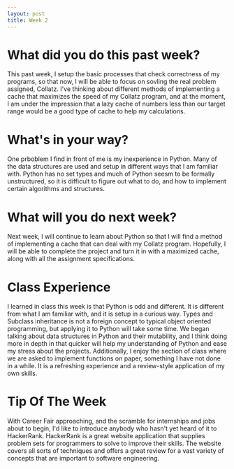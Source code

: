 ```yaml
---
layout: post
title: Week 2
---
```

# What did you do this past week?

This past week, I setup the basic processes that check correctness of my programs, so that now, I will be able to focus on sovling the real problem assigned, Collatz. I've thinking about different methods of implementing a cache that maximizes the speed of my Collatz program, and at the moment, I am under the impression that a lazy cache of numbers less than our target range would be a good type of cache to help my calculations.

# What's in your way?

One prboblem I find in front of me is my inexperience in Python. Many of the data structures are used and setup in different ways that I am familiar with. Python has no set types and much of Python seesm to be formally unstructured, so it is difficult to figure out what to do, and how to implement certain algorithms and structures. 

# What will you do next week?

Next week, I will continue to learn about Python so that I will find a method of implementing a cache that can deal with my Collatz program. Hopefully, I will be able to complete the project and turn it in with a maximized cache, along with all the assignment specifications.

# Class Experience

I learned in class this week is that Python is odd and different. It is different from what I am familiar with, and it is setup in a curious way. Types and Subclass inheritance is not a foreign concept to typical object oriented programming, but applying it to Python will take some time. We began talking about data structures in Python and their mutability, and I think doing more in depth in that quicker will help my understanding of Python and ease my stress about the projects. Additionally, I enjoy the section of class where we are asked to implement functions on paper, something I have not done in a while. It is a refreshing experience and a review-style application of my own skills.

# Tip Of The Week
With Career Fair approaching, and the scramble for internships and jobs about to begin, I'd like to introduce anybody who hasn't yet heard of it to HackerRank. HackerRank is a great website application that supplies problem sets for programmers to solve to improve their skills. The website covers all sorts of techniques and offers a great review for a vast variety of concepts that are important to software engineering.
